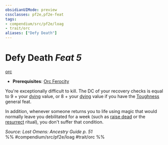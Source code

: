 ```yaml
---
obsidianUIMode: preview
cssclasses: pf2e,pf2e-feat
tags:
- compendium/src/pf2e/loag
- trait/orc
aliases: ["Defy Death"]
---
```

# Defy Death  *Feat 5*  
[orc](rules/traits/orc.md "Orc Ancestry & Heritage Trait")  

- **Prerequisites**: [Orc Ferocity](compendium/feats/orc-ferocity.md)

You're exceptionally difficult to kill. The DC of your recovery checks is equal to 9 + your [dying](rules/conditions.md#Dying) value, or 8 + your [dying](rules/conditions.md#Dying) value if you have the [Toughness](compendium/feats/toughness.md) general feat.

In addition, whenever someone returns you to life using magic that would normally leave you debilitated for a week (such as [raise dead](compendium/spells/raise-dead.md) or the [resurrect](compendium/spells/rituals/resurrect.md) ritual), you don't suffer that condition.

*Source: Lost Omens: Ancestry Guide p. 51*  
%% #compendium/src/pf2e/loag #trait/orc %%